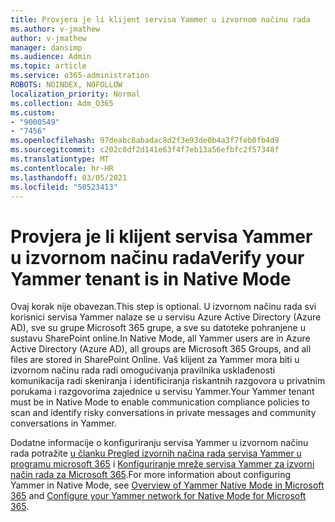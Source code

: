 ```yaml
---
title: Provjera je li klijent servisa Yammer u izvornom načinu rada
ms.author: v-jmathew
author: v-jmathew
manager: dansimp
ms.audience: Admin
ms.topic: article
ms.service: o365-administration
ROBOTS: NOINDEX, NOFOLLOW
localization_priority: Normal
ms.collection: Adm_O365
ms.custom:
- "9000549"
- "7456"
ms.openlocfilehash: 97deabc8abadac8d2f3e93de0b4a3f7feb0fb4d9
ms.sourcegitcommit: c202c0df2d141e63f4f7eb13a56efbfc2f57348f
ms.translationtype: MT
ms.contentlocale: hr-HR
ms.lasthandoff: 03/05/2021
ms.locfileid: "50523413"
---
```

# <a name="verify-your-yammer-tenant-is-in-native-mode"></a><span data-ttu-id="64f91-102">Provjera je li klijent servisa Yammer u izvornom načinu rada</span><span class="sxs-lookup"><span data-stu-id="64f91-102">Verify your Yammer tenant is in Native Mode</span></span>

<span data-ttu-id="64f91-103">Ovaj korak nije obavezan.</span><span class="sxs-lookup"><span data-stu-id="64f91-103">This step is optional.</span></span> <span data-ttu-id="64f91-104">U izvornom načinu rada svi korisnici servisa Yammer nalaze se u servisu Azure Active Directory (Azure AD), sve su grupe Microsoft 365 grupe, a sve su datoteke pohranjene u sustavu SharePoint online.</span><span class="sxs-lookup"><span data-stu-id="64f91-104">In Native Mode, all Yammer users are in Azure Active Directory (Azure AD), all groups are Microsoft 365 Groups, and all files are stored in SharePoint Online.</span></span> <span data-ttu-id="64f91-105">Vaš klijent za Yammer mora biti u izvornom načinu rada radi omogućivanja pravilnika usklađenosti komunikacija radi skeniranja i identificiranja riskantnih razgovora u privatnim porukama i razgovorima zajednice u servisu Yammer.</span><span class="sxs-lookup"><span data-stu-id="64f91-105">Your Yammer tenant must be in Native Mode to enable communication compliance policies to scan and identify risky conversations in private messages and community conversations in Yammer.</span></span>  
  
<span data-ttu-id="64f91-106">Dodatne informacije o konfiguriranju servisa Yammer u izvornom načinu rada potražite [u članku Pregled izvornih načina rada servisa Yammer u programu microsoft 365](https://go.microsoft.com/fwlink/?linkid=2129829) i [Konfiguriranje mreže servisa Yammer za izvorni način rada za Microsoft 365](https://go.microsoft.com/fwlink/?linkid=2129772).</span><span class="sxs-lookup"><span data-stu-id="64f91-106">For more information about configuring Yammer in Native Mode, see [Overview of Yammer Native Mode in Microsoft 365](https://go.microsoft.com/fwlink/?linkid=2129829) and [Configure your Yammer network for Native Mode for Microsoft 365](https://go.microsoft.com/fwlink/?linkid=2129772).</span></span>
